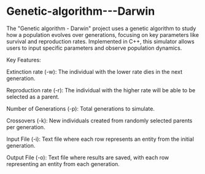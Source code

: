 # Genetic-algorithm---Darwin
The "Genetic algorithm - Darwin" project uses a genetic algorithm to study how a population evolves over generations, focusing on key parameters like survival and reproduction rates. Implemented in C++, this simulator allows users to input specific parameters and observe population dynamics.


Key Features:
	
Extinction rate (-w):         The individual with the lower rate dies in the next generation.
	
Reproduction rate (-r):       The individual with the higher rate will be able to be selected as a parent.
	
Number of Generations (-p):   Total generations to simulate.
	
Crossovers (-k):              New individuals created from randomly selected parents per generation.
	
Input File (-i):              Text file where each row represents an entity from the initial generation.
	
Output File (-o):             Text file where results are saved, with each row representing an entity from each generation.





















